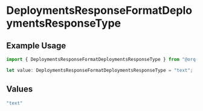 # DeploymentsResponseFormatDeploymentsResponseType

## Example Usage

```typescript
import { DeploymentsResponseFormatDeploymentsResponseType } from "@orq-ai/node/models/operations";

let value: DeploymentsResponseFormatDeploymentsResponseType = "text";
```

## Values

```typescript
"text"
```